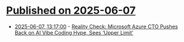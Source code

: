 # [Published on 2025-06-07](index.md)

* [2025-06-07, 13:17:00](https://soylentnews.org/article.pl?sid=25/06/06/1139229&from=rss) - [Reality Check: Microsoft Azure CTO Pushes Back on AI Vibe Coding Hype, Sees ‘Upper Limit’](https://soylentnews.org/article.pl?sid=25/06/06/1139229&from=rss)
